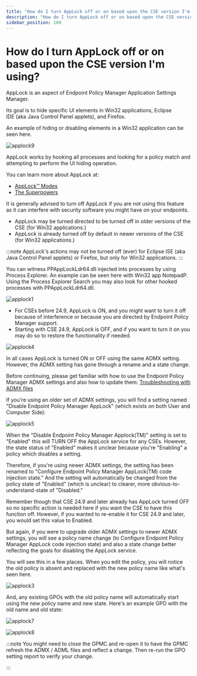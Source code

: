 ```yaml
---
title: "How do I turn AppLock off or on based upon the CSE version I'm using?"
description: "How do I turn AppLock off or on based upon the CSE version I'm using?"
sidebar_position: 160
---
```


# How do I turn AppLock off or on based upon the CSE version I'm using?

AppLock is an aspect of Endpoint Policy Manager Application Settings Manager.

Its goal is to hide specific UI elements in Win32 applications, Eclipse IDE (aka Java Control Panel
applets), and Firefox.

An example of hiding or disabling elements in a Win32 application can be seen here.

![applock9](/images/endpointpolicymanager/troubleshooting/applicationsettings/applock/applock9.webp)

AppLock works by hooking all processes and looking for a policy match and attempting to perform the
UI hiding operation.

You can learn more about AppLock at:

- [AppLock™ Modes](/docs/endpointpolicymanager/components/applicationsettingsmanager/manual/modes/applock.md)
- [The Superpowers](/docs/endpointpolicymanager/components/applicationsettingsmanager/videos/featurestechsupport/superpowers.md)

It is generally advised to turn off AppLock if you are not using this feature as it can interfere
with security software you might have on your endpoints.

- AppLock may be turned directed to be turned off in older versions of the CSE (for Win32
  applications.)
- AppLock is already turned off by default in newer versions of the CSE (for Win32 applications.)

:::note
AppLock's actions may not be turned off (ever) for Eclipse ISE (aka Java Control Panel
applets) or Firefox, but only for Win32 applications.
:::


You can witness PPAppLockLdr64.dll injected into processes by using Process Explorer. An example can
be seen here with Win32 app NotepadP. Using the Process Explorer Search you may also look for other
hooked processes with PPAppLockLdr64.dll.

![applock1](/images/endpointpolicymanager/troubleshooting/applicationsettings/applock/applock1.webp)

- For CSEs before 24.9, AppLock is ON, and you might want to turn it off because of interference or
  because you are directed by Endpoint Policy Manager support.
- Starting with CSE 24.9, AppLock is OFF, and if you want to turn it on you may do so to restore the
  functionality if needed.

![applock4](/images/endpointpolicymanager/troubleshooting/applicationsettings/applock/applock4.webp)

In all cases AppLock is turned ON or OFF using the same ADMX setting. However, the ADMX setting has
gone through a rename and a state change.

Before continuing, please get familiar with how to use the Endpoint Policy Manager ADMX settings and
also how to update them:
[Troubleshooting with ADMX files](/docs/endpointpolicymanager/gettingstarted/misc/videos/troubleshooting/admxfiles.md)

If you're using an older set of ADMX settings, you will find a setting named "Disable Endpoint
Policy Manager AppLock" (which exists on both User and Computer Side):

![applock5](/images/endpointpolicymanager/troubleshooting/applicationsettings/applock/applock5.webp)

When the "Disable Endpoint Policy Manager Applock(TM)" setting is set to "Enabled" this will
TURN OFF the AppLock service for any CSEs. However, the state status of "Enabled" makes it unclear
because you're "Enabling" a policy which disables a setting.

Therefore, if you're using newer ADMX settings, the setting has been renamed to "Configure Endpoint
Policy Manager AppLock(TM) code injection state." And the setting will automatically be changed from
the policy state of "Enabled" (which is unclear) to clearer, more obvious-to-understand-state of
"Disabled."

Remember though that CSE 24.9 and later already has AppLock turned OFF so no specific action is
needed here if you want the CSE to have this function off. However, if you wanted to re-enable it
for CSE 24.9 and later, you would set this value to Enabled.

But again, if you were to upgrade older ADMX settings to newer ADMX settings, you will see a policy
name change (to Configure Endpoint Policy Manager AppLock code injection state) and also a state
change better reflecting the goals for disabling the AppLock service.

You will see this in a few places. When you edit the policy, you will notice the old policy is
absent and replaced with the new policy name like what's seen here.

![applock3](/images/endpointpolicymanager/troubleshooting/applicationsettings/applock/applock3.webp)

And, any existing GPOs with the old policy name will automatically start using the new policy name
and new state. Here's an example GPO with the old name and old state:

![applock7](/images/endpointpolicymanager/troubleshooting/applicationsettings/applock/applock7.webp)

![applock8](/images/endpointpolicymanager/troubleshooting/applicationsettings/applock/applock8.webp)

:::note
You might need to close the GPMC and re-open it to have the GPMC refresh the ADMX / ADML
files and reflect a change. Then re-run the GPO setting report to verify your change.

:::
